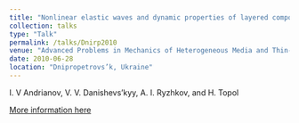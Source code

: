 ```yaml
---
title: "Nonlinear elastic waves and dynamic properties of layered composite material"
collection: talks
type: "Talk"
permalink: /talks/Dnirp2010
venue: "Advanced Problems in Mechanics of Heterogeneous Media and Thin-Walled Structures"
date: 2010-06-28
location: "Dnipropetrovs’k, Ukraine"
---
```


I. V Andrianov, V. V. Danishevs’kyy, A. I. Ryzhkov, and H. Topol

[More information here](https://www.researchgate.net/publication/268644723_Nonlinear_elastic_waves_and_dynamic_properties_of_a_layered_composite_material)









